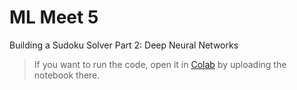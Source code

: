 # ML Meet 5
Building a Sudoku Solver Part 2: Deep Neural Networks <br />

 > If you want to run the code, open it in [Colab](https://colab.research.google.com/) by uploading the notebook there.

